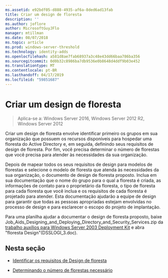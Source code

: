 ```yaml
---
ms.assetid: e92bdf05-d888-4935-af6a-8ded6ad13fab
title: Criar um design de floresta
description: ''
ms.author: joflore
author: MicrosoftGuyJFlo
manager: mtillman
ms.date: 08/07/2018
ms.topic: article
ms.prod: windows-server-threshold
ms.technology: identity-adds
ms.openlocfilehash: a581d8ae7fab68937a3c48e43dd66baa786ba356
ms.sourcegitcommit: 0d0b32c8986ba7db9536e0b8648d4ddf9b03e452
ms.translationtype: MT
ms.contentlocale: pt-BR
ms.lasthandoff: 04/17/2019
ms.locfileid: "59851687"
---
```

# <a name="creating-a-forest-design"></a>Criar um design de floresta

>Aplica-se a: Windows Server 2016, Windows Server 2012 R2, Windows Server 2012

Criar um design de floresta envolve identificar primeiro os grupos em sua organização que possuem os recursos disponíveis para hospedar uma floresta do Active Directory e, em seguida, definindo seus requisitos de design de floresta. Por fim, você precisa determinar o número de florestas que você precisa para atender às necessidades da sua organização.  
  
Depois de mapear todos os seus requisitos de design para modelos de florestas e selecione o modelo de floresta que atenda às necessidades da sua organização, o documento de design de floresta proposto. Inclua em sua documentação que o nome do grupo para o qual a floresta é criada, as informações de contato para o proprietário da floresta, o tipo de floresta para cada floresta que você inclua e os requisitos de cada floresta é projetado para atender. Esta documentação ajudarão a equipe de design para garantir que todas as pessoas apropriadas estejam envolvidas no processo de design e para esclarecer o escopo do projeto de implantação.  
  
Para uma planilha ajudar a documentar o design de floresta proposto, baixe Job_Aids_Designing_and_Deploying_Directory_and_Security_Services.zip da [trabalho auxílios para Windows Server 2003 Deployment Kit](https://go.microsoft.com/fwlink/?LinkID=102558) e abra "floresta Design"(DSSLOGI_3.doc).  
  
## <a name="in-this-section"></a>Nesta seção  
  
- [Identificar os requisitos de Design de floresta](../../ad-ds/plan/Identifying-Forest-Design-Requirements.md)  
  
- [Determinando o número de florestas necessário](../../ad-ds/plan/Determining-the-Number-of-Forests-Required.md)  
